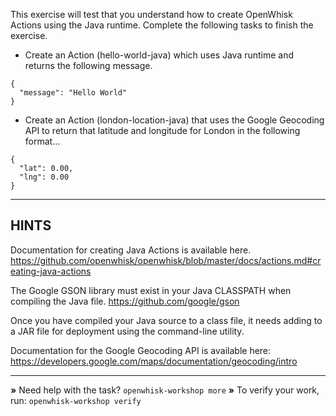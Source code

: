 This exercise will test that you understand how to create OpenWhisk Actions
using the Java runtime. Complete the following tasks to finish the exercise.

- Create an Action (hello-world-java) which uses Java runtime and returns the following message.

```
{
  "message": "Hello World"
}
```

- Create an Action (london-location-java) that uses the Google Geocoding API 
  to return that latitude and longitude for London in the following format...

```
{
  "lat": 0.00,
  "lng": 0.00
}
```

----------------------------------------------------------------------
## HINTS

Documentation for creating Java Actions is available here.
https://github.com/openwhisk/openwhisk/blob/master/docs/actions.md#creating-java-actions

The Google GSON library must exist in your Java CLASSPATH when compiling the Java file.
https://github.com/google/gson

Once you have compiled your Java source to a class file, it needs adding to a
JAR file for deployment using the command-line utility.

Documentation for the Google Geocoding API is available here:
https://developers.google.com/maps/documentation/geocoding/intro

----------------------------------------------------------------------

 __»__ Need help with the task?  `openwhisk-workshop more`
 __»__ To verify your work, run: `openwhisk-workshop verify`
